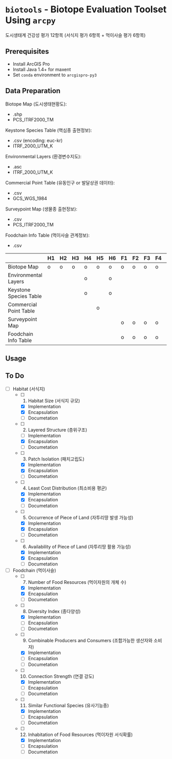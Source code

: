 # `biotools` - Biotope Evaluation Toolset Using `arcpy`
도시생태계 건강성 평가 12항목 (서식지 평가 6항목 + 먹이사슬 평가 6항목)

## Prerequisites
* Install ArcGIS Pro
* Install Java 1.4+ for maxent
* Set `conda` environment to `arcgispro-py3`

## Data Preparation
Biotope Map (도시생태현황도):
* .shp
* PCS_ITRF2000_TM

Keystone Species Table (핵심종 출현정보):
* .csv (encoding: euc-kr)
* ITRF_2000_UTM_K

Environmental Layers (환경변수지도):
* .asc
* ITRF_2000_UTM_K

Commercial Point Table (유동인구 or 발달상권 데이터):
* .csv
* GCS_WGS_1984

Surveypoint Map (생물종 출현정보):
* .csv
* PCS_ITRF2000_TM

Foodchain Info Table (먹이사슬 관계정보):
* .csv

||H1|H2|H3|H4|H5|H6|F1|F2|F3|F4|F5|F6|
|-|-|-|-|-|-|-|-|-|-|-|-|-|
|Biotope Map           |o|o|o|o|o|o|o|o|o|o|o|o|
|Environmental Layers  | | | |o| |o| | | | | |o|
|Keystone Species Table| | | |o| |o| | | | | | |
|Commercial Point Table| | | | |o| | | | | | | |
|Surveypoint Map       | | | | | | |o|o|o|o|o|o|
|Foodchain Info Table  | | | | | | |o|o|o|o|o| |

## Usage

## To Do
- [ ] Habitat (서식지)
  - [ ] 1. Habitat Size (서식지 규모)
    - [x] Implementation
    - [x] Encapsulation
    - [ ] Documetation
  - [ ] 2. Layered Structure (층위구조)
    - [ ] Implementation
    - [x] Encapsulation
    - [ ] Documetation
  - [ ] 3. Patch Isolation (패치고립도)
    - [x] Implementation
    - [x] Encapsulation
    - [ ] Documetation
  - [ ] 4. Least Cost Distribution (최소비용 평균)
    - [x] Implementation
    - [x] Encapsulation
    - [ ] Documetation
  - [ ] 5. Occurrence of Piece of Land (자투리땅 발생 가능성)
    - [x] Implementation
    - [x] Encapsulation
    - [ ] Documetation
  - [ ] 6. Availability of Piece of Land (자투리땅 활용 가능성)
    - [x] Implementation
    - [x] Encapsulation
    - [ ] Documetation
- [ ] Foodchain (먹이사슬)
  - [ ] 7. Number of Food Resources (먹이자원의 개체 수)
    - [x] Implementation
    - [x] Encapsulation
    - [ ] Documetation
  - [ ] 8. Diversity Index (종다양성)
    - [x] Implementation
    - [ ] Encapsulation
    - [ ] Documetation
  - [ ] 9. Combinable Producers and Consumers (조합가능한 생산자와 소비자)
    - [x] Implementation
    - [ ] Encapsulation
    - [ ] Documetation
  - [ ] 10. Connection Strength (연결 강도)
    - [x] Implementation
    - [ ] Encapsulation
    - [ ] Documetation
  - [ ] 11. Similar Functional Species (유사기능종)
    - [x] Implementation
    - [ ] Encapsulation
    - [ ] Documetation
  - [ ] 12. Inhabitation of Food Resources (먹이자원 서식확률)
    - [x] Implementation
    - [ ] Encapsulation
    - [ ] Documetation
